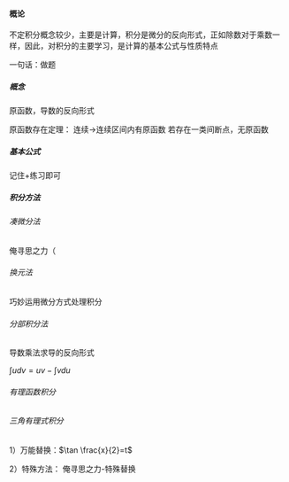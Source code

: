 #### 概论
不定积分概念较少，主要是计算，积分是微分的反向形式，正如除数对于乘数一样，因此，对积分的主要学习，是计算的基本公式与性质特点


一句话：做题
##### 概念
原函数，导数的反向形式


原函数存在定理：
连续->连续区间内有原函数
若存在一类间断点，无原函数

##### 基本公式
记住+练习即可

##### 积分方法

###### 凑微分法
俺寻思之力（

###### 换元法
巧妙运用微分方式处理积分

###### 分部积分法
导数乘法求导的反向形式

$\int udv=uv-\int vdu$

###### 有理函数积分


###### 三角有理式积分
1）万能替换：$\tan \frac{x}{2}=t$

2）特殊方法：
俺寻思之力-特殊替换



